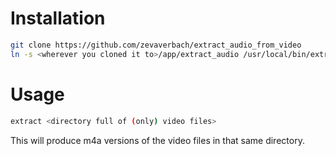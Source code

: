 # Installation

```bash
git clone https://github.com/zevaverbach/extract_audio_from_video
ln -s <wherever you cloned it to>/app/extract_audio /usr/local/bin/extract
```

# Usage

```bash
extract <directory full of (only) video files>
```

This will produce m4a versions of the video files in that same directory.
